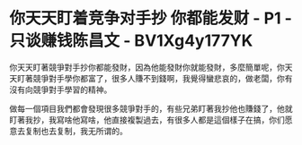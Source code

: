 # 你天天盯着竞争对手抄 你都能发财 - P1 - 只谈赚钱陈昌文 - BV1Xg4y177YK

你天天盯著競爭對手抄你都能發財，因為他能發財你就能發財，多麼簡單呢，你天天盯著競爭對手學你都富了，很多人賺不到錢啊，我覺得蠻悲哀的，做老闆，你有沒有向競爭對手學習的精神。

做每一個項目我們都會發現很多競爭對手的，有些兄弟盯著我抄他也賺錢了，他就盯著我抄，我寫啥他寫啥，他直接複製過去，有很多人都是這個樣子在搞，你们愿意去复制也去复制，我无所谓的。

